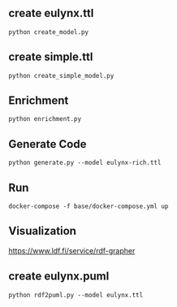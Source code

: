 
## create eulynx.ttl 
```
python create_model.py
```
## create simple.ttl 
```
python create_simple_model.py
```


## Enrichment
```
python enrichment.py
```


## Generate Code
```
python generate.py --model eulynx-rich.ttl
```

## Run
```
docker-compose -f base/docker-compose.yml up
```


## Visualization

https://www.ldf.fi/service/rdf-grapher

## create eulynx.puml
```
python rdf2puml.py --model eulynx.ttl
```